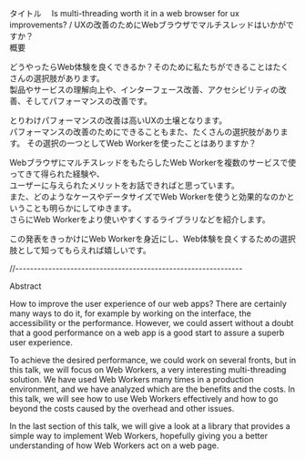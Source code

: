 タイトル　 Is multi-threading worth it in a web browser for ux improvements? / UXの改善のためにWebブラウザでマルチスレッドはいかがですか？  
概要  

どうやったらWeb体験を良くできるか？そのために私たちができることはたくさんの選択肢があります。  
製品やサービスの理解向上や、インターフェース改善、アクセシビリティの改善、そしてパフォーマンスの改善です。  

とりわけパフォーマンスの改善は高いUXの土壌となります。  
パフォーマンスの改善のためにできることもまた、たくさんの選択肢があります。
その選択の一つとしてWeb Workerを使ったことはありますか？  

WebブラウザにマルチスレッドをもたらしたWeb Workerを複数のサービスで使ってきて得られた経験や、  
ユーザーに与えられたメリットをお話できればと思っています。  
また、どのようなケースやデータサイズでWeb Workerを使うと効果的なのかということも明らかにしてゆきます。  
さらにWeb Workerをより使いやすくするライブラリなどを紹介します。  

この発表をきっかけにWeb Workerを身近にし、Web体験を良くするための選択肢として知ってもらえれば嬉しいです。  

//--------------------------------------------------------------

Abstract 

How to improve the user experience of our web apps? There are certainly many ways to do it, for example by working on the interface, the accessibility or the performance.
However, we could assert without a doubt that a good performance on a web app is a good start to assure a superb user experience. 

To achieve the desired performance, we could work on several fronts, but in this talk, we will focus on Web Workers, a very interesting multi-threading solution.
We have used Web Workers many times in a production environment, and we have analyzed which are the benefits and the costs. 
In this talk, we will see how to use Web Workers effectively and how to go beyond the costs caused by the overhead and other issues.

In the last section of this talk, we will give a look at a library that provides a simple way to implement Web Workers, hopefully giving you a better understanding of how Web Workers act on a web page.



